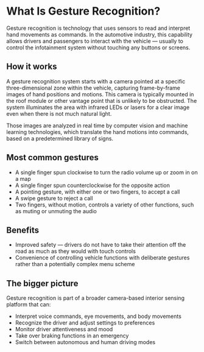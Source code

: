 # What Is Gesture Recognition?

Gesture recognition is technology that uses sensors to read and interpret hand movements as commands. In the automotive industry, this capability allows drivers and passengers to interact with the vehicle — usually to control the infotainment system without touching any buttons or screens.

## How it works

A gesture recognition system starts with a camera pointed at a specific three-dimensional zone within the vehicle, capturing frame-by-frame images of hand positions and motions. This camera is typically mounted in the roof module or other vantage point that is unlikely to be obstructed. The system illuminates the area with infrared LEDs or lasers for a clear image even when there is not much natural light.

Those images are analyzed in real time by computer vision and machine learning technologies, which translate the hand motions into commands, based on a predetermined library of signs.

## Most common gestures

- A single finger spun clockwise to turn the radio volume up or zoom in on a map
- A single finger spun counterclockwise for the opposite action
- A pointing gesture, with either one or two fingers, to accept a call
- A swipe gesture to reject a call
- Two fingers, without motion, controls a variety of other functions, such as muting or unmuting the audio

## Benefits

- Improved safety — drivers do not have to take their attention off the road as much as they would with touch controls
- Convenience of controlling vehicle functions with deliberate gestures rather than a potentially complex menu scheme

## The bigger picture

Gesture recognition is part of a broader camera-based interior sensing platform that can:

- Interpret voice commands, eye movements, and body movements
- Recognize the driver and adjust settings to preferences
- Monitor driver attentiveness and mood
- Take over braking functions in an emergency
- Switch between autonomous and human driving modes
